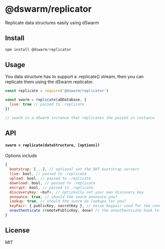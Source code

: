 # @dswarm/replicator

Replicate data structures easily using dSwarm

## Install

```js
npm install @dswarm/replicator
```

## Usage

You data structure has to support a .replicate() stream, then you can replicate
them using the dSwarm replicator.

```js
const replicate = require('@dswarm/replicator')

const swarm = replicate(aDDatabase, {
  live: true // passed to .replicate
})

// swarm is a dSwarm instance that replicates the passed in instance
```

## API

#### `swarm = replicate(dataStructure, [options])`

Options include

```js
{
  bootstrap: [...], // optional set the DHT bootstrap servers
  live: bool, // passed to .replicate
  upload: bool, // passed to .replicate
  download: bool, // passed to .replicate
  encrypt: bool, // passed to .replicate
  discoveryKey: <buf>, // optionally set your own discovery key
  announce: true, // should the swarm announce you?
  lookup: true, // should the swarm do lookups for you?
  keyPair: { publicKey, secretKey }, // noise keypair used for the connection
  onauthenticate (remotePublicKey, done) // the onauthenticate hook to verify remote key pairs
}
```

## License

MIT
